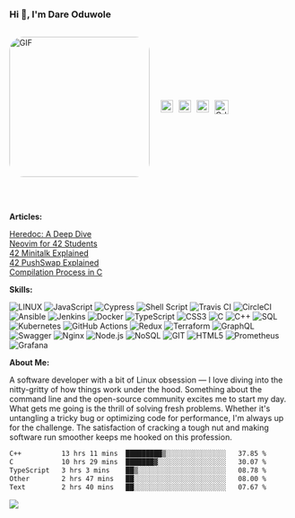 ### Hi 👋, I'm Dare Oduwole
<div style="display: flex; align-items: center;">

  <img 
    alt="GIF"
    src="https://user-images.githubusercontent.com/50960013/127277181-3871659d-6d90-409e-b6a9-b8279a391430.gif" 
    width="250"
    style="border-radius: 25px; margin-right: 20px;"
    height="auto"
  /> 

  <div>
    <a href="https://dreywesson.netlify.app">
      <img 
        align="left"
        alt="portfolio"
        width="22px"
        src="https://user-images.githubusercontent.com/50960013/127302754-ca427b8b-9c64-4cf3-b7a1-1a8ca6d10bc6.png"
        style="margin-right:10px; background-color: white;"
      />
    </a>
    <a href="https://medium.com/@oduwoledare">
      <img 
        align="left"
        alt="Oduwole Dare | Medium"
        width="22px"
        src="https://upload.wikimedia.org/wikipedia/commons/f/fa/Medium_Logo.webp"
        style="margin-right:10px;"
      />
    </a>
    <a href="https://www.linkedin.com/in/dareoduwole/">
      <img
        align="left" 
        alt="Oduwole's LinkedIn"
        width="22px"
        src="https://upload.wikimedia.org/wikipedia/commons/thumb/8/81/LinkedIn_icon.svg/768px-LinkedIn_icon.svg.png"
        style="margin-right:10px"
      />
    </a>
    <a href="mailto:oduwole.dare.em@gmail.com">
      <img
        align="left"
        alt="Oduwole's gmail" 
        width="25px"
        src="https://upload.wikimedia.org/wikipedia/commons/thumb/7/7e/Gmail_icon_%282020%29.svg/512px-Gmail_icon_%282020%29.svg.png"
        style="margin-right:10px"
      />
    </a>
  </div>
  
</div>

<br/>
<br/>

**Articles:**

[Heredoc: A Deep Dive](https://medium.com/@oduwoledare/heredoc-a-deep-dive-23c82992e522)
<br />
[Neovim for 42 Students](https://medium.com/@oduwoledare/neovim-for-42-students-56bf0815a92a)
<br />
[42 Minitalk Explained](https://medium.com/@oduwoledare/42-minitalk-explained-5b236adc2c24)
<br />
[42 PushSwap Explained](https://medium.com/@oduwoledare/42-push-swap-explained-psuedocodes-ba8108339556)
<br />
[Compilation Process in C](https://medium.com/@oduwoledare/compilation-process-in-c-2c8708bd4b95)


**Skills:**

![LINUX](https://img.shields.io/badge/Linux-FCC624?style=plastic&logo=linux&logoColor=black) ![JavaScript](https://img.shields.io/badge/javascript-%23323330.svg?style=plastic&logo=javascript&logoColor=%23F7DF1E) ![Cypress](https://img.shields.io/badge/cypress-%2317202C.svg?style=plastic&logo=cypress&logoColor=white) ![Shell Script](https://img.shields.io/badge/shell_script-%23121011.svg?style=plastic&logo=gnu-bash&logoColor=white) ![Travis CI](https://img.shields.io/badge/travis%20ci-%232B2F33.svg?style=plastic&logo=travis&logoColor=white) ![CircleCI](https://img.shields.io/badge/circleci-%23000000.svg?style=plastic&logo=circleci&logoColor=white) ![Ansible](https://img.shields.io/badge/ansible-%231A1918.svg?style=plastic&logo=ansible&logoColor=white) ![Jenkins](https://img.shields.io/badge/jenkins-%232C5263.svg?style=plastic&logo=jenkins&logoColor=white) ![Docker](https://img.shields.io/badge/docker-%230db7ed.svg?style=plastic&logo=docker&logoColor=white) ![TypeScript](https://img.shields.io/badge/typescript-%23007ACC.svg?style=plastic&logo=typescript&logoColor=white) ![CSS3](https://img.shields.io/badge/css3-%231572B6.svg?style=plastic&logo=css3&logoColor=white) ![C](https://img.shields.io/badge/c-%2300599C.svg?style=plastic&logo=c&logoColor=white) ![C++](https://img.shields.io/badge/c++-%2300599C.svg?style=plastic&logo=c%2B%2B&logoColor=white)  ![SQL](https://img.shields.io/badge/sql-%230066CC.svg?style=plastic&logo=amazon-dynamodb&logoColor=white) ![Kubernetes](https://img.shields.io/badge/kubernetes-%23326ce5.svg?style=plastic&logo=kubernetes&logoColor=white) ![GitHub Actions](https://img.shields.io/badge/github%20actions-%232088FF.svg?style=plastic&logo=githubactions&logoColor=white) ![Redux](https://img.shields.io/badge/redux-%23593d88.svg?style=plastic&logo=redux&logoColor=white) ![Terraform](https://img.shields.io/badge/terraform-%235835CC.svg?style=plastic&logo=terraform&logoColor=white) ![GraphQL](https://img.shields.io/badge/-GraphQL-E10098?style=plastic&logo=graphql&logoColor=white) ![Swagger](https://img.shields.io/badge/swagger-%2385EA2D.svg?style=plastic&logo=swagger&logoColor=black) ![Nginx](https://img.shields.io/badge/nginx-%23009639.svg?style=plastic&logo=nginx&logoColor=white) ![Node.js](https://img.shields.io/badge/node.js-6DA55F?style=plastic&logo=node.js&logoColor=white) ![NoSQL](https://img.shields.io/badge/nosql-%234ea94b.svg?style=plastic&logo=mongodb&logoColor=white) ![GIT](https://img.shields.io/badge/Git-fc6d26?style=plastic&logo=git&logoColor=white) ![HTML5](https://img.shields.io/badge/html5-%23E34F26.svg?style=plastic&logo=html5&logoColor=white) ![Prometheus](https://img.shields.io/badge/prometheus-%23E6522C.svg?style=plastic&logo=prometheus&logoColor=white) ![Grafana](https://img.shields.io/badge/grafana-%23F46800.svg?style=plastic&logo=grafana&logoColor=white)


**About Me:**
<p>
  A software developer with a bit of Linux obsession — I love diving into the nitty-gritty of how things work under the hood. Something about the command line and the open-source community excites me to start my day.
  What gets me going is the thrill of solving fresh problems. Whether it's untangling a tricky bug or optimizing code for performance, I'm always up for the challenge. The satisfaction of cracking a tough nut and making software run smoother keeps me hooked on this profession.
</p>

<!--START_SECTION:waka-->

```txt
C++          13 hrs 11 mins  █████████▒░░░░░░░░░░░░░░░   37.85 %
C            10 hrs 29 mins  ███████▓░░░░░░░░░░░░░░░░░   30.07 %
TypeScript   3 hrs 3 mins    ██▒░░░░░░░░░░░░░░░░░░░░░░   08.78 %
Other        2 hrs 47 mins   ██░░░░░░░░░░░░░░░░░░░░░░░   08.00 %
Text         2 hrs 40 mins   ██░░░░░░░░░░░░░░░░░░░░░░░   07.67 %
```

<!--END_SECTION:waka-->


![](https://leetcard.jacoblin.cool/dreywesson?ext=activity)
